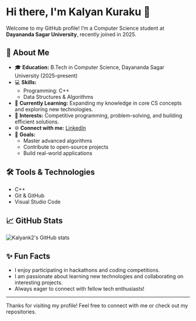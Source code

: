 # Hi there, I'm Kalyan Kuraku 👋

Welcome to my GitHub profile! I’m a Computer Science student at **Dayananda Sagar University**, recently joined in 2025.

## 🚀 About Me
- 🎓 **Education:** B.Tech in Computer Science, Dayananda Sagar University (2025–present)
- 💻 **Skills:**  
  - Programming: C++
  - Data Structures & Algorithms
- 🌱 **Currently Learning:** Expanding my knowledge in core CS concepts and exploring new technologies.
- 🤝 **Interests:** Competitive programming, problem-solving, and building efficient solutions.
- 🌐 **Connect with me:** [LinkedIn](https://www.linkedin.com/in/kalyan-kuraku-2b4400367?utm_source=share&utm_campaign=share_via&utm_content=profile&utm_medium=ios_app)
- 🚀 **Goals:**  
  - Master advanced algorithms
  - Contribute to open-source projects
  - Build real-world applications

## 🛠️ Tools & Technologies
- C++
- Git & GitHub
- Visual Studio Code

## 📈 GitHub Stats
![Kalyank2's GitHub stats](https://github-readme-stats.vercel.app/api?username=Kalyank2&show_icons=true)

## ✨ Fun Facts
- I enjoy participating in hackathons and coding competitions.
- I am passionate about learning new technologies and collaborating on interesting projects.
- Always eager to connect with fellow tech enthusiasts!

---

Thanks for visiting my profile! Feel free to connect with me or check out my repositories.

